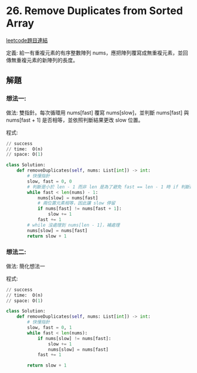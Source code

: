 # 26. Remove Duplicates from Sorted Array

[leetcode題目連結](https://leetcode.com/problems/remove-duplicates-from-sorted-array/)

定義: 給一有重複元素的有序整數陣列 nums，應把陣列覆寫成無重複元素，並回傳無重複元素的新陣列的長度。

## 解題

### 想法一:

做法: 雙指針。每次循環用 nums[fast] 覆寫 nums[slow]，並判斷 nums[fast] 與 nums[fast + 1] 是否相等，並依照判斷結果更改 slow 位置。

程式:
```python
// success
// time:  O(n)
// space: O(1)

class Solution:
    def removeDuplicates(self, nums: List[int]) -> int:
        # 快慢指針
        slow, fast = 0, 0
        # 判斷是小於 len - 1 而非 len 是為了避免 fast == len - 1 時 if 判斷越界
        while fast < len(nums) - 1:
            nums[slow] = nums[fast]
            # 兩位置元素相等，因此讓 slow 停留
            if nums[fast] != nums[fast + 1]:
                slow += 1
            fast += 1
        # while 沒處理到 nums[len - 1]，補處理
        nums[slow] = nums[fast]
        return slow + 1
```

### 想法二: 

做法: 簡化想法一

程式:
```python
// success
// time:  O(n)
// space: O(1)

class Solution:
    def removeDuplicates(self, nums: List[int]) -> int:
        # 快慢指針
        slow, fast = 0, 1
        while fast < len(nums):
            if nums[slow] != nums[fast]:
                slow += 1
                nums[slow] = nums[fast]
            fast += 1

        return slow + 1
```